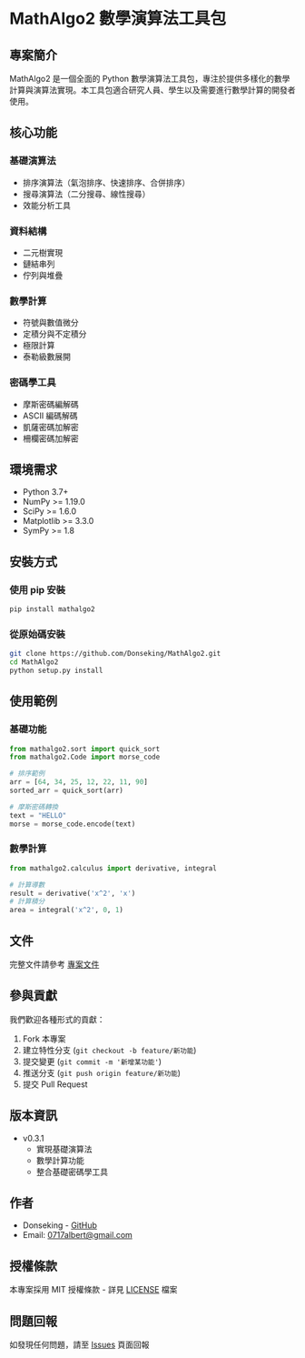 # MathAlgo2 數學演算法工具包

## 專案簡介
MathAlgo2 是一個全面的 Python 數學演算法工具包，專注於提供多樣化的數學計算與演算法實現。本工具包適合研究人員、學生以及需要進行數學計算的開發者使用。

## 核心功能
### 基礎演算法
- 排序演算法（氣泡排序、快速排序、合併排序）
- 搜尋演算法（二分搜尋、線性搜尋）
- 效能分析工具

### 資料結構
- 二元樹實現
- 鏈結串列
- 佇列與堆疊

### 數學計算
- 符號與數值微分
- 定積分與不定積分
- 極限計算
- 泰勒級數展開

### 密碼學工具
- 摩斯密碼編解碼
- ASCII 編碼解碼
- 凱薩密碼加解密
- 柵欄密碼加解密

## 環境需求
- Python 3.7+
- NumPy >= 1.19.0
- SciPy >= 1.6.0
- Matplotlib >= 3.3.0
- SymPy >= 1.8

## 安裝方式

### 使用 pip 安裝
```bash
pip install mathalgo2
```

### 從原始碼安裝
```bash
git clone https://github.com/Donseking/MathAlgo2.git
cd MathAlgo2
python setup.py install
```

## 使用範例

### 基礎功能
```python
from mathalgo2.sort import quick_sort
from mathalgo2.Code import morse_code

# 排序範例
arr = [64, 34, 25, 12, 22, 11, 90]
sorted_arr = quick_sort(arr)

# 摩斯密碼轉換
text = "HELLO"
morse = morse_code.encode(text)
```

### 數學計算
```python
from mathalgo2.calculus import derivative, integral

# 計算導數
result = derivative('x^2', 'x')
# 計算積分
area = integral('x^2', 0, 1)
```

## 文件
完整文件請參考 [專案文件](docs/)

## 參與貢獻
我們歡迎各種形式的貢獻：

1. Fork 本專案
2. 建立特性分支 (`git checkout -b feature/新功能`)
3. 提交變更 (`git commit -m '新增某功能'`)
4. 推送分支 (`git push origin feature/新功能`)
5. 提交 Pull Request

## 版本資訊
- v0.3.1
  - 實現基礎演算法
  - 數學計算功能
  - 整合基礎密碼學工具

## 作者
- Donseking - [GitHub](https://github.com/Donseking)
- Email: 0717albert@gmail.com

## 授權條款
本專案採用 MIT 授權條款 - 詳見 [LICENSE](LICENSE) 檔案

## 問題回報
如發現任何問題，請至 [Issues](https://github.com/Donseking/MathAlgo2/issues) 頁面回報 